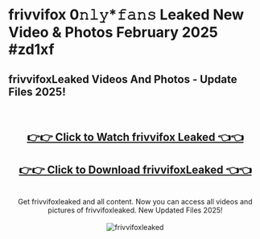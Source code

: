 # frivvifox 0𝚗𝚕𝚢*𝚏𝚊𝚗𝚜 Leaked New Video & Photos February 2025 #zd1xf

<h2>frivvifoxLeaked Videos And Photos - Update Files 2025!</h2>
<br>
<div align="center">
<h2><a href="https://mediaupload.pro?title=frivvifox&ref=11F" rel="nofollow">👉👉 Click to Watch frivvifox Leaked 👈👈</a></h2>
<h2><a href="https://mediaupload.pro?title=frivvifox&ref=11F" rel="nofollow">👉👉 Click to Download frivvifoxLeaked 👈👈</a></h2>
<br>
Get frivvifoxleaked and all content. Now you can access all videos and pictures of frivvifoxleaked. New Updated Files 2025!
<br>
<br>
<a href="https://mediaupload.pro?title=frivvifox&ref=11F" rel="nofollow" data-target="animated-image.originalLink"><img src="https://i.ibb.co/Gkj2r4b/banner.png" alt="frivvifoxleaked" style="max-width: 100%; display: inline-block;" data-target="animated-image.originalImage"></a>
</div>
<br>

